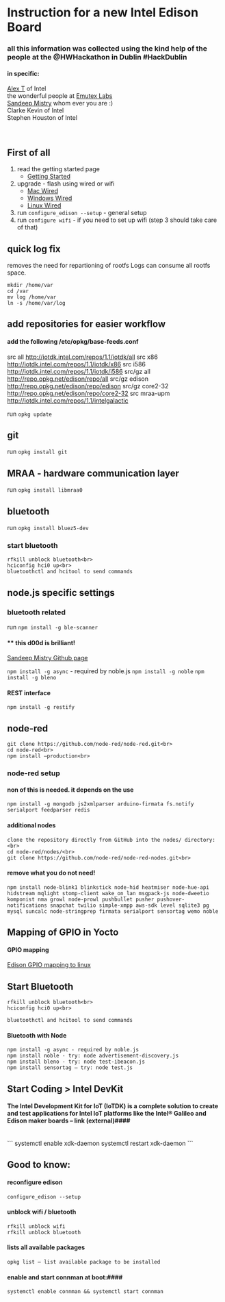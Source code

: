 # Instruction for a new Intel Edison Board #

### all this information was collected using the kind help of the people at the @HWHackathon in Dublin #HackDublin ###
#### in specific: ####
[Alex T](alextgalileo.altervista.org) of Intel <br>
the wonderful people at [Emutex Labs](http://www.emutexlabs.com/project)<br>
[Sandeep Mistry](https://github.com/sandeepmistry) whom ever you are :) <br>
Clarke Kevin of Intel <br>
Stephen Houston of Intel<br>

<br>

First of all
-----
1. read the getting started page 
    + [Getting Started](https://communities.intel.com/docs/DOC-23147)
2. upgrade - flash using wired or wifi
    + [Mac Wired](https://communities.intel.com/docs/DOC-23193)
    + [Windows Wired](https://communities.intel.com/docs/DOC-23192)
    + [Linux Wired](https://communities.intel.com/docs/DOC-23200)
3. run `configure_edison --setup` - general setup
4. run `configure wifi` - if you need to set up wifi (step 3 should take care of that)


quick log fix
------
removes the need for repartioning of rootfs
Logs can consume all rootfs space.

```
mkdir /home/var
cd /var
mv log /home/var
ln -s /home/var/log
```

add repositories for easier workflow
------

#### add the following /etc/opkg/base-feeds.conf ####

src all     http://iotdk.intel.com/repos/1.1/iotdk/all
src x86 http://iotdk.intel.com/repos/1.1/iotdk/x86
src i586    http://iotdk.intel.com/repos/1.1/iotdk/i586
src/gz all http://repo.opkg.net/edison/repo/all
src/gz edison http://repo.opkg.net/edison/repo/edison
src/gz core2-32 http://repo.opkg.net/edison/repo/core2-32
src mraa-upm http://iotdk.intel.com/repos/1.1/intelgalactic

run `opkg update`

git
-----
run `opkg install git`

MRAA - hardware communication layer
-----
run `opkg install libmraa0`


bluetooth
-----
run `opkg install bluez5-dev`

### start bluetooth ###
```
rfkill unblock bluetooth<br>
hciconfig hci0 up<br>
bluetoothctl and hcitool to send commands
```

node.js specific settings
-----
### bluetooth related ###
run `npm install -g ble-scanner`

#### ** this d00d is brilliant!  ####
[Sandeep Mistry Github page](https://github.com/sandeepmistry)

`npm install -g async` - required by noble.js
`npm install -g noble`
`npm install -g bleno`

#### REST interface ####
`npm install -g restify`

node-red
----
```
git clone https://github.com/node-red/node-red.git<br>
cd node-red<br>
npm install –production<br>
```

### node-red setup ###

#### non of this is needed. it depends on the use ####
`npm install -g mongodb js2xmlparser arduino-firmata fs.notify serialport feedparser redis`

#### additional nodes ####
```
clone the repository directly from GitHub into the nodes/ directory:<br>
cd node-red/nodes/<br>
git clone https://github.com/node-red/node-red-nodes.git<br>
```

#### remove what you do not need! ####
```
npm install node-blink1 blinkstick node-hid heatmiser node-hue-api hidstream mqlight stomp-client wake_on_lan msgpack-js node-dweetio komponist nma growl node-prowl pushbullet pusher pushover-notifications snapchat twilio simple-xmpp aws-sdk level sqlite3 pg mysql suncalc node-stringprep firmata serialport sensortag wemo noble
```


Mapping of GPIO in Yocto
------
#### GPIO mapping ####
[Edison GPIO mapping to linux](http://www.emutexlabs.com/project/215-intel-edison-gpio-pin-multiplexing-guide)


Start Bluetooth
-----
```
rfkill unblock bluetooth<br>
hciconfig hci0 up<br>
```

`bluetoothctl and hcitool to send commands`

#### Bluetooth with Node ####
```
npm install -g async - required by noble.js
npm install noble - try: node advertisement-discovery.js
npm install bleno - try: node test-ibeacon.js
npm install sensortag – try: node test.js
```


Start Coding > Intel DevKit
-----

#### The Intel Development Kit for IoT (IoTDK) is a complete solution to create and test applications for Intel IoT platforms like the Intel® Galileo and Edison maker boards – link (external)####
<br>
```
systemctl enable xdk-daemon
systemctl restart xdk-daemon
```

Good to know:
-----
#### reconfigure edison ####
`configure_edison --setup`

#### unblock wifi / bluetooth ####
```
rfkill unblock wifi
rfkill unblock bluetooth
```
#### lists all available packages ####
`opkg list – list available package to be installed`

#### enable and start connman at boot:####
`systemctl enable connman && systemctl start connman`





